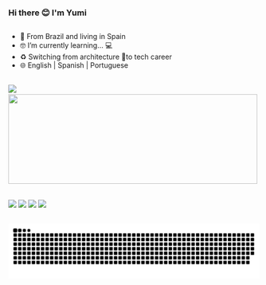 ### Hi there 😊 I'm Yumi 
##
- 📍  From Brazil and living in Spain
- 🤓 I’m currently learning... 💻 
- ♻️ Switching from architecture 📐to tech career 
- 🌐 English | Spanish | Portuguese 

##
<div>
  <a href="https://github.com/Yumi-Namie">
  <img height="180em" src="https://github-readme-stats.vercel.app/api?username=Yumi-Namie&show_icons=true&theme=dracula&incluede_all_commits=true&count_private=true"/>
  <img height="180em" width="500em" src="https://github-readme-stats.vercel.app/api/top-langs/?username=Yumi-Namie&layout=compact&langs_count=16&theme=dracula"/>
</div>

##
<div>
  <a href="mailto:rn.yumi@gmail.com"><img src="https://img.shields.io/badge/Gmail-D14836?style=for-the-badge&logo=gmail&logoColor=white" target="_blank"></a>
  <a href="https://www.linkedin.com/in/renata-namie-b21873b6" target="_blank"><img src="https://img.shields.io/badge/LinkedIn-0077B5?style=for-the-badge&logo=linkedin&logoColor=white"></a>
  <a href="https://www.instagram.com/renata.yumi/" target="_blank"><img src="https://img.shields.io/badge/Instagram-E4405F?style=for-the-badge&logo=instagram&logoColor=white"></a>
  <a href="https://scratch.mit.edu/users/Yumi_Namie/" target="_blank"><img width="83px" src="https://mpng.subpng.com/20180420/jrq/kisspng-scratch-computer-science-logo-computer-programming-5ada13885f58b7.2044957615242412883906.jpg"></a>
</div>

##

![Snake animation](https://github.com/Yumi-Namie/Yumi-Namie/blob/output/github-contribution-grid-snake.svg)
